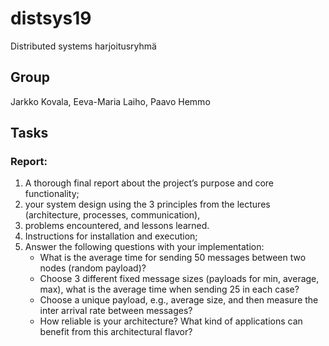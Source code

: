 # distsys19
Distributed systems harjoitusryhmä

## Group

Jarkko Kovala, Eeva-Maria Laiho, Paavo Hemmo

## Tasks

### Report: 

1) A thorough final report about the project’s purpose and core functionality; 
2) your system design using the 3 principles from the lectures (architecture, processes, communication), 
3) problems encountered, and lessons learned. 
4) Instructions for installation and execution; 
5) Answer the following questions with your implementation: 
    - What is the average time for sending 50 messages between two nodes (random payload)? 
    - Choose 3 different fixed message sizes (payloads for min, average, max), what is the average time when sending 25 in each case? 
    - Choose a unique payload, e.g., average size, and then measure the inter arrival rate between messages? 
    - How reliable is your architecture? What kind of applications can benefit from this architectural flavor?



